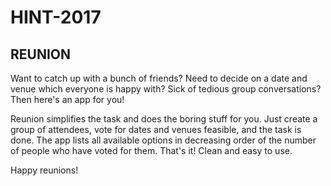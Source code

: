 # HINT-2017
## REUNION

Want to catch up with a bunch of friends? Need to decide on a date and venue which everyone is happy with? Sick of tedious group conversations?
Then here's an app for you!

Reunion simplifies the task and does the boring stuff for you. Just create a group of attendees, vote for dates and venues feasible, and the task is done. The app lists all available options in decreasing order of the number of people who have voted for them. That's it! Clean and easy to use. 

Happy reunions!
